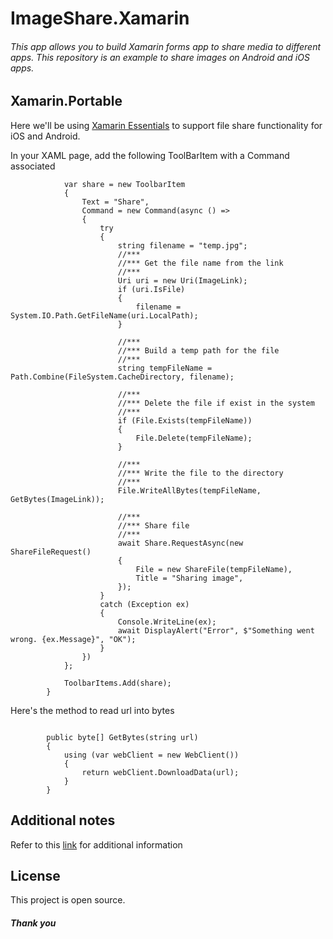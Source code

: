 # ImageShare.Xamarin
###### This app allows you to build Xamarin forms app to share media to different apps. This repository is an example to share images on Android and iOS apps.

## Xamarin.Portable

Here we'll be using [Xamarin Essentials](https://docs.microsoft.com/en-us/xamarin/essentials/) to support file share functionality for iOS and Android.

In your XAML page, add the following ToolBarItem with a Command associated

```
            var share = new ToolbarItem
            {
                Text = "Share",
                Command = new Command(async () =>
                {
                    try
                    {
                        string filename = "temp.jpg";
                        //***
                        //*** Get the file name from the link
                        //***
                        Uri uri = new Uri(ImageLink);
                        if (uri.IsFile)
                        {
                            filename = System.IO.Path.GetFileName(uri.LocalPath);
                        }

                        //***
                        //*** Build a temp path for the file
                        //***
                        string tempFileName = Path.Combine(FileSystem.CacheDirectory, filename);

                        //***
                        //*** Delete the file if exist in the system
                        //*** 
                        if (File.Exists(tempFileName))
                        {
                            File.Delete(tempFileName);
                        }

                        //***
                        //*** Write the file to the directory
                        //***
                        File.WriteAllBytes(tempFileName, GetBytes(ImageLink));

                        //***
                        //*** Share file
                        //***
                        await Share.RequestAsync(new ShareFileRequest()
                        {
                            File = new ShareFile(tempFileName),
                            Title = "Sharing image",
                        });
                    }
                    catch (Exception ex)
                    {
                        Console.WriteLine(ex);
                        await DisplayAlert("Error", $"Something went wrong. {ex.Message}", "OK");
                    }
                })
            };

            ToolbarItems.Add(share);
        }
```

Here's the method to read url into bytes

```

        public byte[] GetBytes(string url)
        {
            using (var webClient = new WebClient())
            {
                return webClient.DownloadData(url);
            }
        }

```

## Additional notes
Refer to this [link](https://docs.microsoft.com/en-us/xamarin/essentials/share?tabs=android) for additional information

## License
This project is open source.

##### Thank you
